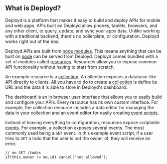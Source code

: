 <!--{
  title: 'What is Deployd?',
  tags: ['about', 'getting started', 'introduction'],
  order: 0,
  url: 'what-is-deployd'
}-->

## What is Deployd?

Deployd is a platform that makes it easy to build and deploy APIs for mobile and web apps. APIs built on Deployd allow phones, tablets, browsers, and any other client, to query, update, and sync your apps data. Unlike working with a traditional backend, there's no boilerplate, or configuration. Deployd works right out of the box.

Deployd APIs are built from [node modules](https://npmjs.org). This means anything that can be built on [node](https://nodejs.org) can be served from Deployd. Deployd comes bundled with a set of modules called [resources](/term/resources). Resources allow you to expose common API functionality without having to start from scratch.

An example resource is a [collection](/term/collection). A collection exposes a database-like API directly to clients. All you have to do to create a [collection](/term/collection) is define its URL and the data it is able to store in Deployd's dashboard.

The dashboard is an in browser user interface that allows you to easily build and configure your APIs. Every resource has its own custom interface. For example, the collection resource includes a data editor for managing the data in your collection and an event editor for easily creating [event scripts](/term/events).

Instead of leaving everything to configuration, resources expose scriptable [events](/term/events). For example, a collection exposes several events. The most commonly used being a `GET` event. In this example event script, if a user tries to `GET` a todo that the user is not the owner of, they will receive an error.

    // on GET /todos
    if(this.owner != me.id) cancel('not allowed');
    



    
